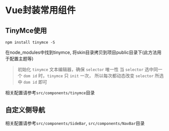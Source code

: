 # Vue封装常用组件

## TinyMce使用

```shell
npm install tinymce -S
```

在node_modules中找到tinymce, 将skin目录拷贝到项目public目录下(此方法用于配置主题等)

> 初始化 `tinymce` 文本编辑器，确保 `selector` 唯一性
> 当 `selector` 选中同一个 `dom id` 时，`tinymce` 只 `init` 一次，
> 所以每次都动态改变 `selector` 所选中 `dom id` 即可

相关配置请参考`src/components/tinymce`目录

## 自定义侧导航

相关配置请参考`src/components/SideBar`, `src/components/NavBar`目录

